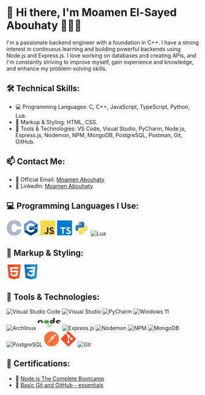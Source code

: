 # 👋 Hi there, I'm Moamen El-Sayed Abouhaty 🧑🏻‍💻 

I'm a passionate backend engineer with a foundation in C++. I have a strong interest in continuous learning and building powerful backends using Node.js and Express.js. I love working on databases and creating APIs, and I'm constantly striving to improve myself, gain experience and knowledge, and enhance my problem-solving skills.

## 🛠️ Technical Skills:

- 💻 Programming Languages: C, C++, JavaScript, TypeScript, Python, Lua.
- 🎨 Markup & Styling: HTML, CSS.
- 🧰 Tools & Technologies: VS Code, Visual Studio, PyCharm, Node.js, Express.js, Nodemon, NPM, MongoDB, PostgreSQL, Postman, Git, GitHub.

## 📫 Contact Me:

- 📧 Official Email: [Moamen Abouhaty](mailto:moamenprogrammer95@gmail.com)
- 💼 LinkedIn: [Moamen Abouhaty](https://www.linkedin.com/in/moamen-abouhaty-19054b355)

## 💻 Programming Languages I Use:

<p>
  <img src="https://raw.githubusercontent.com/devicons/devicon/master/icons/c/c-original.svg" alt="C" width="40" height="40" title="C"/>
  <img src="https://raw.githubusercontent.com/devicons/devicon/master/icons/cplusplus/cplusplus-original.svg" alt="C++" width="40" height="40" title="C++"/>
  <img src="https://raw.githubusercontent.com/devicons/devicon/master/icons/javascript/javascript-original.svg" alt="JavaScript" width="40" height="40" title="JavaScript"/>
  <img src="https://raw.githubusercontent.com/devicons/devicon/master/icons/typescript/typescript-original.svg" alt="TypeScript" width="40" height="40" title="TypeScript"/>
  <img src="https://raw.githubusercontent.com/devicons/devicon/master/icons/python/python-original.svg" alt="Python" width="40" height="40" title="Python"/>
  <img src="https://cdn.jsdelivr.net/gh/devicons/devicon/icons/lua/lua-original.svg" alt="Lua" width="40" height="40" title="Lua"/>
</p>

## 🎨 Markup & Styling:

<p>
  <img src="https://raw.githubusercontent.com/devicons/devicon/master/icons/html5/html5-original.svg" alt="HTML5" width="40" height="40" title="HTML5"/>
  <img src="https://raw.githubusercontent.com/devicons/devicon/master/icons/css3/css3-original.svg" alt="CSS3" width="40" height="40" title="CSS3"/>
</p>

## 🧰 Tools & Technologies:

<p>
  <img src="https://cdn.jsdelivr.net/gh/devicons/devicon@latest/icons/vscode/vscode-original.svg" alt="Visual Studio Code" width="40" height="40" title="Visual Studio Code"/>
  <img src="https://cdn.jsdelivr.net/gh/devicons/devicon@latest/icons/visualstudio/visualstudio-original.svg" alt="Visual Studio" width="40" height="40" title="Visual Studio"/>
  <img src="https://resources.jetbrains.com/storage/products/pycharm/img/meta/pycharm_logo_300x300.png" alt="PyCharm" width="40" height="40" title="PyCharm"/>
  <img src="https://cdn.jsdelivr.net/gh/devicons/devicon@latest/icons/windows11/windows11-original-wordmark.svg" alt="Windows 11" width="40" height="40" title="Windows 11"/>
  <img src="https://cdn.jsdelivr.net/gh/devicons/devicon@latest/icons/archlinux/archlinux-original-wordmark.svg" alt="Archlinux" width="40" height="40" title="Archlinux"/>
  <img src="https://raw.githubusercontent.com/devicons/devicon/master/icons/nodejs/nodejs-original-wordmark.svg" alt="Node.js" width="60" height="40" title="Node.js"/>
  <img src="https://upload.wikimedia.org/wikipedia/commons/6/64/Expressjs.png" alt="Express.js" width="80" height="30" title="Express.js"/>
  <img src="https://cdn.jsdelivr.net/gh/devicons/devicon@latest/icons/nodemon/nodemon-original.svg" alt="Nodemon" width="60" height="40" title="Nodemon"/>
  <img src="https://cdn.jsdelivr.net/gh/devicons/devicon@latest/icons/npm/npm-original-wordmark.svg" alt="NPM" width="60" height="40" title="NPM"/>
  <img src="https://cdn.jsdelivr.net/gh/devicons/devicon@latest/icons/mongodb/mongodb-original-wordmark.svg" alt="MongoDB" width="40" height="40" title="MongoDB"/>
  <img src="https://cdn.jsdelivr.net/gh/devicons/devicon@latest/icons/postgresql/postgresql-original-wordmark.svg" alt="PostgreSQL" width="40" height="40" title="PostgreSQL"/>
  <img src="https://raw.githubusercontent.com/devicons/devicon/master/icons/postman/postman-original.svg" alt="Postman" width="40" height="40" title="Postman"/>
  <img src="https://raw.githubusercontent.com/devicons/devicon/master/icons/git/git-original.svg" alt="Git" width="40" height="40" title="Git"/>
  <img src="https://cdn.jsdelivr.net/gh/devicons/devicon@latest/icons/github/github-original-wordmark.svg" alt="Git" width="40" height="40" title="GitHub" />
</p>

## 📜 Certifications: 
- 📜 [Node.js The Complete Bootcamp](https://udemy-certificate.s3.amazonaws.com/image/UC-265b2be4-b0f7-46af-8bd8-c6593ee72344.jpg?v=1750862209000)
- 📜 [Basic Git and GitHub - essentials](https://udemy-certificate.s3.amazonaws.com/image/UC-6c2fdae4-4ab4-4d55-971e-65f7b69327a7.jpg?v=1750929687000)
